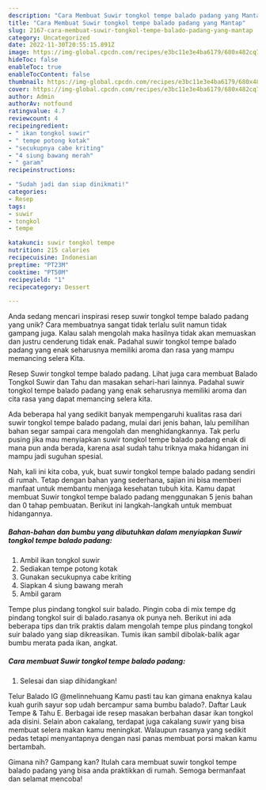```yaml
---
description: "Cara Membuat Suwir tongkol tempe balado padang yang Mantap"
title: "Cara Membuat Suwir tongkol tempe balado padang yang Mantap"
slug: 2167-cara-membuat-suwir-tongkol-tempe-balado-padang-yang-mantap
category: Uncategorized
date: 2022-11-30T20:55:15.891Z
image: https://img-global.cpcdn.com/recipes/e3bc11e3e4ba6179/680x482cq70/suwir-tongkol-tempe-balado-padang-foto-resep-utama.jpg
hideToc: false
enableToc: true
enableTocContent: false
thumbnail: https://img-global.cpcdn.com/recipes/e3bc11e3e4ba6179/680x482cq70/suwir-tongkol-tempe-balado-padang-foto-resep-utama.jpg
cover: https://img-global.cpcdn.com/recipes/e3bc11e3e4ba6179/680x482cq70/suwir-tongkol-tempe-balado-padang-foto-resep-utama.jpg
author: Admin
authorAv: notfound
ratingvalue: 4.7
reviewcount: 4
recipeingredient:
- " ikan tongkol suwir"
- " tempe potong kotak"
- "secukupnya cabe kriting"
- "4 siung bawang merah"
- " garam"
recipeinstructions:

- "Sudah jadi dan siap dinikmati!"
categories:
- Resep
tags:
- suwir
- tongkol
- tempe

katakunci: suwir tongkol tempe 
nutrition: 215 calories
recipecuisine: Indonesian
preptime: "PT23M"
cooktime: "PT50M"
recipeyield: "1"
recipecategory: Dessert

---
```





Anda sedang mencari inspirasi resep suwir tongkol tempe balado padang yang unik? Cara membuatnya sangat tidak terlalu sulit namun tidak gampang juga. Kalau salah mengolah maka hasilnya tidak akan memuaskan dan justru cenderung tidak enak. Padahal suwir tongkol tempe balado padang yang enak seharusnya memiliki aroma dan rasa yang mampu memancing selera Kita.





Resep Suwir tongkol tempe balado padang. Lihat juga cara membuat Balado Tongkol Suwir dan Tahu dan masakan sehari-hari lainnya. Padahal suwir tongkol tempe balado padang yang enak seharusnya memiliki aroma dan cita rasa yang dapat memancing selera kita.

Ada beberapa hal yang sedikit banyak mempengaruhi kualitas rasa dari suwir tongkol tempe balado padang, mulai dari jenis bahan, lalu pemilihan bahan segar sampai cara mengolah dan menghidangkannya. Tak perlu pusing jika mau menyiapkan suwir tongkol tempe balado padang enak di mana pun anda berada, karena asal sudah tahu triknya maka hidangan ini mampu jadi suguhan spesial.






Nah, kali ini kita coba, yuk, buat suwir tongkol tempe balado padang sendiri di rumah. Tetap dengan bahan yang sederhana, sajian ini bisa memberi manfaat untuk membantu menjaga kesehatan tubuh kita. Kamu dapat membuat Suwir tongkol tempe balado padang menggunakan 5 jenis bahan dan 0 tahap pembuatan. Berikut ini langkah-langkah untuk membuat hidangannya.

<!--inarticleads1-->

##### Bahan-bahan dan bumbu yang dibutuhkan dalam menyiapkan Suwir tongkol tempe balado padang:

1. Ambil  ikan tongkol suwir
1. Sediakan  tempe potong kotak
1. Gunakan secukupnya cabe kriting
1. Siapkan 4 siung bawang merah
1. Ambil  garam


Tempe plus pindang tongkol suir balado. Pingin coba di mix tempe dg pindang tongkol suir di balado.rasanya ok punya neh. Berikut ini ada beberapa tips dan trik praktis dalam mengolah tempe plus pindang tongkol suir balado yang siap dikreasikan. Tumis ikan sambil dibolak-balik agar bumbu merata pada ikan, angkat. 

<!--inarticleads2-->

##### Cara membuat Suwir tongkol tempe balado padang:


1. Selesai dan siap dihidangkan!

Telur Balado IG @melinnehuang Kamu pasti tau kan gimana enaknya kalau kuah gurih sayur sop udah bercampur sama bumbu balado?. Daftar Lauk Tempe &amp; Tahu E. Berbagai ide resep masakan berbahan dasar ikan tongkol ada disini. Selain abon cakalang, terdapat juga cakalang suwir yang bisa membuat selera makan kamu meningkat. Walaupun rasanya yang sedikit pedas tetapi menyantapnya dengan nasi panas membuat porsi makan kamu bertambah. 

Gimana nih? Gampang kan? Itulah cara membuat suwir tongkol tempe balado padang yang bisa anda praktikkan di rumah. Semoga bermanfaat dan selamat mencoba!
